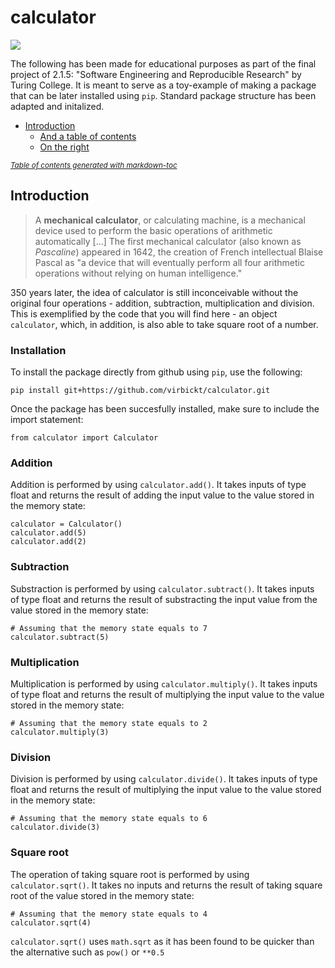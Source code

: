 # calculator
![](https://img.shields.io/badge/python-v3.7-informational?style=flat&logo=<LOGO_NAME>&logoColor=white&color=blue)

The following has been made for educational purposes as part of the final project of 2.1.5: "Software Engineering and Reproducible Research" by Turing College. It is meant to serve as a toy-example of making a package that can be later installed using `pip`. Standard package structure has been adapted and initalized.  

- [Introduction](#Introduction)
  * [And a table of contents](#and-a-table-of-contents)
  * [On the right](#on-the-right)

<small><i><a href='http://ecotrust-canada.github.io/markdown-toc/'>Table of contents generated with markdown-toc</a></i></small>


## Introduction
> A **mechanical calculator**, or calculating machine, is a mechanical device used to perform the basic operations of arithmetic automatically [...] 
> The first mechanical calculator (also known as *Pascaline*) appeared in 1642, the creation of French intellectual Blaise Pascal as "a device that will eventually perform all four arithmetic operations without relying on human intelligence."
 
350 years later, the idea of calculator is still inconceivable without the original four operations - addition, subtraction, multiplication and division. This is exemplified by the code that you will find here - an object `calculator`, which, in addition, is also able to take square root of a number.

### Installation
To install the package directly from github using `pip`, use the following:
```
pip install git+https://github.com/virbickt/calculator.git
```
Once the package has been succesfully installed, make sure to include the import statement:
```
from calculator import Calculator
```

### Addition
Addition is performed by using `calculator.add()`. It takes inputs of type float and returns the result of adding the input value to the value stored in the memory state:
```
calculator = Calculator()
calculator.add(5)
calculator.add(2)
```

### Subtraction
Substraction is performed by using `calculator.subtract()`. It takes inputs of type float and returns the result of substracting the input value from the value stored in the memory state:
```
# Assuming that the memory state equals to 7
calculator.subtract(5)
```

### Multiplication
Multiplication is performed by using `calculator.multiply()`. It takes inputs of type float and returns the result of multiplying the input value to the value stored in the memory state:
```
# Assuming that the memory state equals to 2
calculator.multiply(3)
```

### Division
Division is performed by using `calculator.divide()`. It takes inputs of type float and returns the result of multiplying the input value to the value stored in the memory state:
```
# Assuming that the memory state equals to 6
calculator.divide(3)
```

### Square root
The operation of taking square root is performed by using `calculator.sqrt()`. It takes no inputs and returns the result of taking square root of the value stored in the memory state:
```
# Assuming that the memory state equals to 4
calculator.sqrt(4)
```
`calculator.sqrt()` uses `math.sqrt` as it has been found to be quicker than the alternative such as `pow()` or `**0.5`
